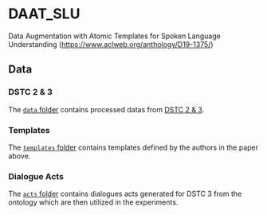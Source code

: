 # DAAT_SLU
Data Augmentation with Atomic Templates for Spoken Language Understanding (https://www.aclweb.org/anthology/D19-1375/)

## Data

### DSTC 2 & 3
The [`data` folder](./data) contains processed datas from [DSTC 2 & 3](http://camdial.org/~mh521/dstc/).

### Templates
The [`templates` folder](./templates) contains templates defined by the authors in the paper above.

### Dialogue Acts
The [`acts` folder](./acts) contains dialogues acts generated for DSTC 3 from the ontology which are then utilized in the experiments.
